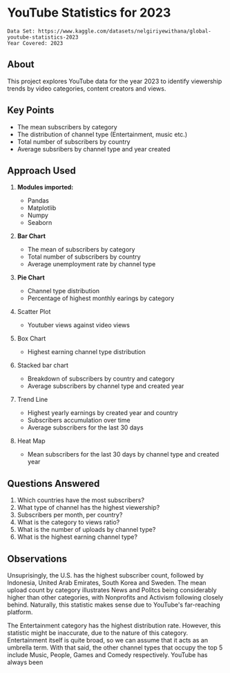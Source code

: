 # YouTube Statistics for 2023

    Data Set: https://www.kaggle.com/datasets/nelgiriyewithana/global-youtube-statistics-2023
    Year Covered: 2023

## About

This project explores YouTube data for the year 2023 to identify viewership trends by video categories, content creators and views. 

## Key Points

- The mean subscribers by category
- The distribution of channel type (Entertainment, music etc.)
- Total number of subscribers by country
- Average subsribers by channel type and year created

## Approach Used

1) **Modules imported:**
   - Pandas
   - Matplotlib
   - Numpy
   - Seaborn

2) **Bar Chart**
   - The mean of subscribers by category
   - Total number of subscribers by country
   - Average unemployment rate by channel type
   
3) **Pie Chart**
   - Channel type distribution
   - Percentage of highest monthly earings by category
  
4) Scatter Plot
   - Youtuber views against video views

5) Box Chart
   - Highest earning channel type distribution
  
6) Stacked bar chart
   - Breakdown of subscribers by country and category
   - Average subscribers by channel type and created year

7) Trend Line
   - Highest yearly earnings by created year and country
   - Subscribers accumulation over time
   - Average subscribers for the last 30 days

8) Heat Map
   - Mean subscribers for the last 30 days by channel type and created year
  
## Questions Answered

1) Which countries have the most subscribers?
2) What type of channel has the highest viewership?
3) Subscribers per month, per country?
4) What is the category to views ratio?
5) What is the number of uploads by channel type?
6) What is the highest earning channel type?

## Observations
Unsuprisingly, the U.S. has the highest subscriber count, followed by Indonesia, United Arab Emirates, South Korea and Sweden. The mean upload count by category illustrates News and Politcs being considerably higher than other categories, with Nonprofits and Activism following closely behind. Naturally, this statistic makes sense due to YouTube's far-reaching platform.

The Entertainment category has the highest distribution rate. However, this statistic might be inaccurate, due to the nature of this category. Entertainment itself is quite broad, so we can assume that it acts as an umbrella term. With that said, the other channel types that occupy the top 5 include Music, People, Games and Comedy respectively. YouTube has always been 
